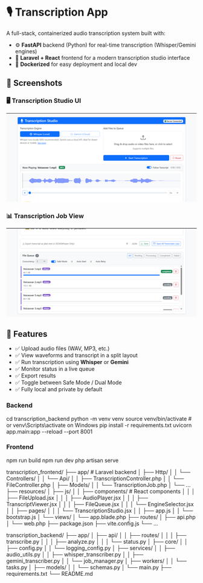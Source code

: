 # 🎙️ Transcription App

A full-stack, containerized audio transcription system built with:

- ⚙️ **FastAPI** backend (Python) for real-time transcription (Whisper/Gemini engines)
- 🎨 **Laravel + React** frontend for a modern transcription studio interface
- 🐳 **Dockerized** for easy deployment and local dev

## 📸 Screenshots

### 🖥️ Transcription Studio UI
![Transcription Studio UI](./screenshots/trans_app_1.png)

### 📊 Transcription Job View
![Job View](./screenshots/trans_app.png)

## 🚀 Features

- ✅ Upload audio files (WAV, MP3, etc.)
- ✅ View waveforms and transcript in a split layout
- ✅ Run transcription using **Whisper** or **Gemini**
- ✅ Monitor status in a live queue
- ✅ Export results
- ✅ Toggle between Safe Mode / Dual Mode
- ✅ Fully local and private by default

### Backend
cd transcription_backend
python -m venv venv
source venv/bin/activate  # or venv\Scripts\activate on Windows
pip install -r requirements.txt
uvicorn app.main:app --reload --port 8001

### Frontend
npm run build
npm run dev
php artisan serve

transcription_frontend/
├── app/                  # Laravel backend
│   ├── Http/
│   │   └── Controllers/
│   │       └── Api/
│   │           ├── TranscriptionController.php
│   │           └── FileController.php
│   ├── Models/
│   │   └── TranscriptionJob.php
│   └── ...
├── resources/
│   ├── js/
│   │   ├── components/   # React components
│   │   │   ├── FileUpload.jsx
│   │   │   ├── AudioPlayer.jsx
│   │   │   ├── TranscriptViewer.jsx
│   │   │   ├── FileQueue.jsx
│   │   │   └── EngineSelector.jsx
│   │   ├── pages/
│   │   │   └── TranscriptionStudio.jsx
│   │   ├── app.js
│   │   └── bootstrap.js
│   └── views/
│       └── app.blade.php
├── routes/
│   ├── api.php
│   └── web.php
├── package.json
├── vite.config.js
└── ...


transcription_backend/
├── app/
│   ├── api/
│   │   ├── routes/
│   │   │   ├── transcribe.py
│   │   │   ├── analyze.py
│   │   │   └── status.py
│   ├── core/
│   │   ├── config.py
│   │   └── logging_config.py
│   ├── services/
│   │   ├── audio_utils.py
│   │   ├── whisper_transcriber.py
│   │   ├── gemini_transcriber.py
│   │   └── job_manager.py
│   ├── workers/
│   │   └── tasks.py
│   ├── models/
│   │   └── schemas.py
│   └── main.py
├── requirements.txt
└── README.md



